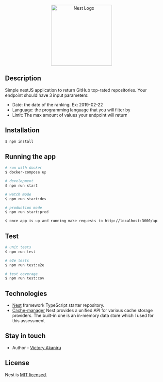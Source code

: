 <p align="center">
  <a href="http://nestjs.com/" target="blank"><img src="https://nestjs.com/img/logo-small.svg" width="200" alt="Nest Logo" /></a>
</p>

[circleci-image]: https://img.shields.io/circleci/build/github/nestjs/nest/master?token=abc123def456
[circleci-url]: https://circleci.com/gh/nestjs/nest
## Description

Simple nestJS application to return GitHub top-rated
repositories. Your endpoint should have 3 input parameters:

- Date: the date of the ranking. Ex: 2019-02-22
- Language: the programming language that you will filter by
- Limit: The max amount of values your endpoint will return
  
## Installation

```bash
$ npm install
```

## Running the app

```bash
# run with docker
$ docker-compose up

# development
$ npm run start

# watch mode
$ npm run start:dev

# production mode
$ npm run start:prod

$ once app is up and running make requests to http://localhost:3000/api/github-ranking?date=2023-08-22&language=Javascript&limit=10 using any parameter of choice

```

## Test

```bash
# unit tests
$ npm run test

# e2e tests
$ npm run test:e2e

# test coverage
$ npm run test:cov
```

## Technologies

- [Nest](https://github.com/nestjs/nest) framework TypeScript starter repository.
- [Cache-manager](https://docs.nestjs.com/techniques/caching) Nest provides a unified API for various cache storage providers. The built-in one is an in-memory data store which I used for this assessment

## Stay in touch

- Author - [Victory Akaniru](https://victoryakaniru.com/)

## License

Nest is [MIT licensed](LICENSE).
